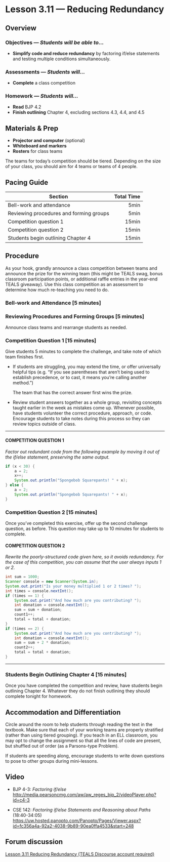 Lesson 3.11 — Reducing Redundancy
====================================================================================================

Overview
--------
### Objectives — _Students will be able to…_
- **Simplify code and reduce redundancy** by factoring if/else statements and testing multiple
  conditions simultaneously.

### Assessments — _Students will…_
- **Complete** a class competition

### Homework — _Students will…_
- **Read** BJP 4.2
- **Finish outlining** Chapter 4, excluding sections 4.3, 4.4, and 4.5


Materials & Prep
----------------
- **Projector and computer** (optional)
- **Whiteboard and** **markers**
- **Rosters** for class teams

The teams for today’s competition should be tiered. Depending on the size of your class, you should
aim for 4 teams or teams of 4 people.


Pacing Guide
------------
| Section                                 | Total Time |
|-----------------------------------------|-----------:|
| Bell-work and attendance                |       5min |
| Reviewing procedures and forming groups |       5min |
| Competition question 1                  |      15min |
| Competition question 2                  |      15min |
| Students begin outlining Chapter 4      |      15min |


Procedure
---------
As your hook, grandly announce a class competition between teams and announce the prize for the
winning team (this might be TEALS swag, bonus classroom participation points, or additional raffle
entries in the year-end TEALS giveaway). Use this class competition as an assessment to determine
how much re-teaching you need to do.

### Bell-work and Attendance \[5 minutes\]

### Reviewing Procedures and Forming Groups \[5 minutes\]
Announce class teams and rearrange students as needed.

### Competition Question 1 \[15 minutes\]

Give students 5 minutes to complete the challenge, and take note of which team finishes first.

- If students are struggling, you may extend the time, or offer universally helpful tips (e.g. “If
  you see parentheses that aren’t being used to establish precedence, or to cast, it means you’re
  calling another method.”)

  The team that has the correct answer first wins the prize.

- Review student answers together as a whole group, revisiting concepts taught earlier in the week
  as mistakes come up. Whenever possible, have students volunteer the correct procedure, approach,
  or code. Encourage students to take notes during this process so they can review topics outside of
  class.

----------------------------------------------------------------------------------------------------

#### COMPETITION QUESTION 1
_Factor out redundant code from the following example by moving it out of the if/else statement,
preserving the same output._

``` Java
if (x < 30) {
    a = 2;
    x++;
    System.out.println("Spongebob Squarepants! " + x);
} else {
    a = 2;
    System.out.println("Spongebob Squarepants! " + x);
}
```

### Competition Question 2 \[15 minutes\]
Once you’ve completed this exercise, offer up the second challenge question, as before. This
question may take up to 10 minutes for students to complete.

#### COMPETITION QUESTION 2
_Rewrite the poorly-structured code given here, so it avoids redundancy. For the case of this
competition, you can assume that the user always inputs 1 or 2._

``` Java
int sum = 1000;
Scanner console = new Scanner(System.in);
System.out.print("Is your money multiplied 1 or 2 times? ");
int times = console.nextInt();
if (times == 1) {
    System.out.print("And how much are you contributing? ");
    int donation = console.nextInt();
    sum = sum + donation;
    count1++;
    total = total + donation;
}
if (times == 2) {
    System.out.print("And how much are you contributing? ");
    int donation = console.nextInt();
    sum = sum + 2 * donation;
    count2++;
    total = total + donation;
}
```

----------------------------------------------------------------------------------------------------

### Students Begin Outlining Chapter 4 \[15 minutes\]
Once you have completed the competition and review, have students begin outlining Chapter 4.
Whatever they do not finish outlining they should complete tonight for homework.


Accommodation and Differentiation
---------------------------------
Circle around the room to help students through reading the text in the textbook. Make sure that
each of your working teams are properly stratified (rather than using tiered grouping). If you teach
in an ELL classroom, you may opt to change the assignment so that all the lines of code are present,
but shuffled out of order (as a Parsons-type Problem).

If students are speeding along, encourage students to write down questions to pose to other groups
during mini-lessons.


Video
-----
- BJP 4-3: _Factoring if/else_<br>
  <http://media.pearsoncmg.com/aw/aw_reges_bjp_2/videoPlayer.php?id=c4-3>

- CSE 142: _Factoring if/else Statements and Reasoning about Paths_ (18:40-34:05)<br>
  <https://uw.hosted.panopto.com/Panopto/Pages/Viewer.aspx?id=fc356a4a-92a2-4038-9b89-90ea0ffa4533&start=248>


Forum discussion
----------------
[Lesson 3.11 Reducing Redundancy (TEALS Discourse account required)](http://forums.tealsk12.org/c/unit-3/3-11-reducing-redundancy)
